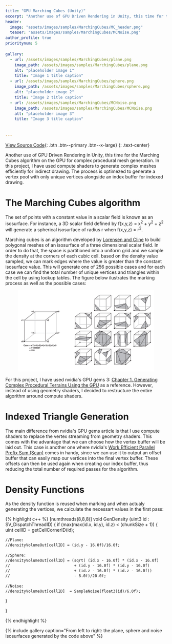 ```yaml
---
title: "GPU Marching Cubes (Unity)"
excerpt: "Another use of GPU Driven Rendering in Unity, this time for the Marching Cubes algorithm on the GPU for complex procedural mesh generation. In this project, I have used compute shaders to generate complex meshes efficiently for indirect drawing. The process is optimezed to generate a vertex pool with only unique vertices alongside an index buffer for indexed drawing."
header:
  image: "assets/images/samples/MarchingCubes/MC_header.png"
  teaser: "assets/images/samples/MarchingCubes/MCNoise.png"
author_profile: true
prioritynum: 5

gallery:
  - url: /assets/images/samples/MarchingCubes/plane.png
    image_path: /assets/images/samples/MarchingCubes/plane.png
    alt: "placeholder image 1"
    title: "Image 1 title caption"
  - url: /assets/images/samples/MarchingCubes/sphere.png
    image_path: /assets/images/samples/MarchingCubes/sphere.png
    alt: "placeholder image 2"
    title: "Image 2 title caption"
  - url: /assets/images/samples/MarchingCubes/MCNoise.png
    image_path: /assets/images/samples/MarchingCubes/MCNoise.png
    alt: "placeholder image 3"
    title: "Image 3 title caption"


---
```


[View Source Code](https://github.com/Otaviopeixoto1/UnityComputeExperiments/tree/main/Assets/MarchingCubes){: .btn .btn--primary .btn--x-large}
{: .text-center}
<p>
Another use of GPU Driven Rendering in Unity, this time for the Marching Cubes algorithm on the GPU for complex procedural mesh generation. In this project, I have used compute shaders to generate complex meshes efficiently for indirect drawing. The process is optimezed to generate a vertex pool with only unique vertices alongside an index buffer for indexed drawing.</p>

# The Marching Cubes algorithm
<p>
The set of points with a constant value in a scalar field is known as an isosurface. For instance, a 3D scalar field defined by f(x,y,z) = x<sup>2</sup> + y<sup>2</sup> + z<sup>2</sup> will generate a spherical isosurface of radius r when f(x,y,z) = r<sup>2</sup>.</p>

<p>
Marching cubes is an algorithm developed by <a href="https://dl.acm.org/doi/10.1145/37402.37422">Lorensen and Cline</a> to build polygonal meshes of an isosurface of a three dimensional scalar field. In order to do that, the space is partitioned into a uniform grid and we sample the density at the corners of each cubic cell. based on the density value sampled, we can mark edges where the value is greater than the constant isosurface value. This will generate one of 256 possible cases and for each case we can find the total number of unique vertices and triangles within the cell by using lookup tables. The figure below ilustrates the marking process as well as the possible cases:</p> 


<figure class="align-center">
  <a href="https://developer.nvidia.com/gpugems/gpugems3/part-i-geometry/chapter-1-generating-complex-procedural-terrains-using-gpu">
  <img src="/assets/images/samples/MarchingCubes/mc_outline.png" alt=""></a>
</figure>



For this project, I have used nvidia's GPU gems 3: <a href="https://developer.nvidia.com/gpugems/gpugems3/part-i-geometry/chapter-1-generating-complex-procedural-terrains-using-gpu"> Chapter 1. Generating Complex Procedural Terrains Using the GPU</a> as a reference. However, instead of using geometry shaders, I decided to restructure the entire algorithm arround compute shaders.



# Indexed Triangle Generation

The main difference from nvidia's GPU gems article is that I use compute shaders to replace the vertex streaming from geometry shaders. This comes with the advantage that we can choose how the vertex buffer will be laid out. This case is another one where nvidia's <a href="https://developer.nvidia.com/gpugems/gpugems3/part-vi-gpu-computing/chapter-39-parallel-prefix-sum-scan-cuda"> Work Efficient Parallel Prefix Sum (Scan)</a> comes in handy, since we can use it to output an offset buffer that can easily map our vertices into the final vertex buffer. These offsets can then be used again when creating our index buffer, thus reducing the total number of required passes for the algorithm.


# Density Functions
<p>
As the density function is reused when marking and when actualy generating the vertices, we calculate the necessart values in the first pass:</p>

{% highlight c++ %}
[numthreads(8,8,8)]
void GenDensity (uint3 id : SV_DispatchThreadID)
{
  if (max(max(id.x, id.y), id.z) < (chunkSize + 1))
  {
    uint cellID = getCellCornerID(id);

    //Plane:
    //densityVolumeOut[cellID] = (id.y - 16.0f)/16.0f;

    //Sphere:
    //densityVolumeOut[cellID] = (sqrt( (id.x - 16.0f) * (id.x - 16.0f) 
    //                            + (id.y - 16.0f) * (id.y - 16.0f) 
    //                            + (id.z - 16.0f) * (id.z - 16.0f)) 
    //                            - 8.0f)/20.0f;

    //Noise:
    //densityVolumeOut[cellID]  = SampleNoise(float3(id)/6.0f);
  }
    
}

{% endhighlight %}


{% include gallery caption="From left to right: the plane, sphere and noise isosurfaces generated by the code above" %}